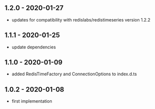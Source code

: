 ## 1.2.0 - 2020-01-27

- updates for compatibility with redislabs/redistimeseries version 1.2.2

## 1.1.1 - 2020-01-25

- update dependencies

## 1.1.0 - 2020-01-09

- added RedisTimeFactory and ConnectionOptions to index.d.ts

## 1.0.2 - 2020-01-08

- first implementation
